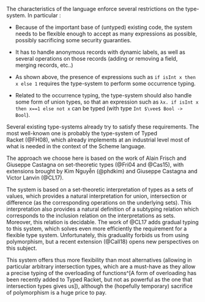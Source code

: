 The characteristics of the language enforce several restrictions on the
type-system. In particular :

- Because of the important base of (untyped) existing code, the system needs to
  be flexible enough to accept as many expressions as possible, possibly
  sacrificing some security guaranties.

- It has to handle anonymous records with dynamic labels, as well as several
  operations on those records (adding or removing a field, merging records,
  etc..)

- As shown above, the presence of expressions such as `if isInt x then x else 1`
  requires the type-system to perform some occurrence typing.

- Related to the occurrence typing, the type-system should also handle some
  form of union types, so that an expression such as
  `λx. if isInt x then x==1 else not x` can be typed (with type
  `Int $\vee$ Bool -> Bool`).

Several existing type-systems already try to satisfy these requirements.
The most well-known one is probably the type-system of Typed Racket (@FH08), which
already implements at an industrial level most of what is needed in the context
of the Scheme language.

The approach we choose here is based on the work of Alain Frisch and Giuseppe
Castagna on set-theoretic types (@Fri04 and @Cas15), with extensions brought by
Kim Nguyễn (@phdkim) and Giuseppe Castagna and Victor Lanvin (@CL17).

The system is based on a set-theoretic interpretation of types as a sets of
values, which provides a natural interpretation for union, intersection or
difference (as the corresponding operations on the underlying sets).
This interpretation also provides a natural definition of a subtyping relation
which corresponds to the inclusion relation on the interpretations as sets.
Moreover, this relation is decidable.
The work of @CL17 adds gradual typing to this system, which solves even more
efficiently the requirement for a flexible type system. Unfortunately, this
graduality forbids us from using polymorphism, but a recent extension (@Call18)
opens new perspectives on this subject.

This system offers thus more flexibility than most alternatives (allowing in
particular arbitrary intersection types, which are a must-have as they allow
a precise typing of the overloading of functions^[A form of overloading has
been recently added to Typed Racket, but not as powerful as the one that
intersection types gives us]), although the (hopefully temporary) sacrifice of
polymorphism is a huge price to pay.
